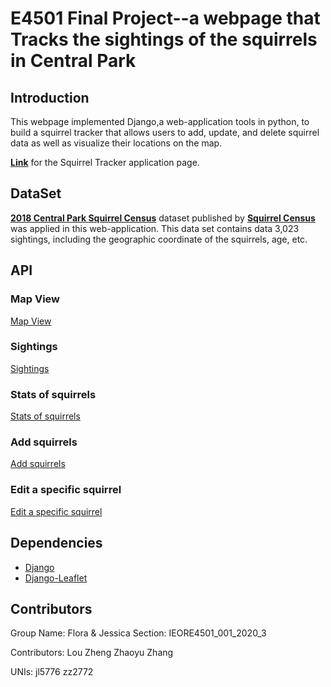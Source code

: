# E4501 Final Project--a webpage that Tracks the sightings of the squirrels in Central Park


## Introduction

This webpage implemented Django,a web-application tools in python, to build a squirrel tracker that allows users to add, update, and delete squirrel data as well as visualize their locations on the map.

[**Link**](https://) for the Squirrel Tracker application page.

## DataSet
[**2018 Central Park Squirrel Census**](https://data.cityofnewyork.us/Environment/2018-Central-Park-Squirrel-Census-Squirrel-Data/vfnx-vebw) dataset published by [**Squirrel Census**](https://www.thesquirrelcensus.com/) was applied in this web-application. 
This data set contains data 3,023 sightings, including the geographic coordinate of the squirrels, age, etc. 


## API

### Map View    
[Map View](https://)   

### Sightings 
[Sightings](https:/)

### Stats of squirrels
[Stats of squirrels](https://)

### Add squirrels
[Add squirrels](https)

### Edit a specific squirrel
[Edit a specific squirrel](https://m)

## Dependencies
- [Django](https://www.djangoproject.com)
- [Django-Leaflet](https://django-leaflet.readthedocs.io/en/latest/)  



## Contributors

Group Name: Flora & Jessica
Section: IEORE4501_001_2020_3 

Contributors: Lou Zheng  Zhaoyu Zhang

UNIs: jl5776      zz2772
